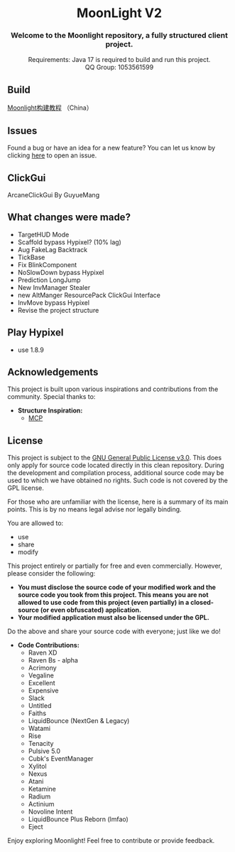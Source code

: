 <div align="center">
<h1>MoonLight V2</h1>
<h3> Welcome to the Moonlight repository, a fully structured client project.</h3>
Requirements: Java 17 is required to build and run this project.<br>
QQ Group: 1053561599
</div>

## Build
 [Moonlight构建教程](https://www.bilibili.com/video/BV18cu3z9Es9) （China）

## Issues
Found a bug or have an idea for a new feature? You can let us know by clicking [here](https://github.com/Bzdhyp/MoonLight/issues) to open an issue.

## ClickGui
ArcaneClickGui By GuyueMang
## What changes were made?
- TargetHUD Mode
- Scaffold bypass Hypixel? (10% lag)
- Aug FakeLag Backtrack
- TickBase
- Fix BlinkComponent
- NoSlowDown bypass Hypixel
- Prediction LongJump
- New InvManager Stealer
- new AltManger ResourcePack ClickGui Interface
- InvMove bypass Hypixel
- Revise the project structure

## Play Hypixel
- use 1.8.9
## Acknowledgements
This project is built upon various inspirations and contributions from the community. Special thanks to:

- **Structure Inspiration:**
  - [MCP](https://github.com/Bzdhyp/MCP-1.8.9)

## License
This project is subject to the [GNU General Public License v3.0](LICENSE). This does only apply for source code located directly in this clean repository. During the development and compilation process, additional source code may be used to which we have obtained no rights. Such code is not covered by the GPL license.

For those who are unfamiliar with the license, here is a summary of its main points. This is by no means legal advise nor legally binding.

You are allowed to:
- use
- share
- modify

This project entirely or partially for free and even commercially. However, please consider the following:

- **You must disclose the source code of your modified work and the source code you took from this project. This means you are not allowed to use code from this project (even partially) in a closed-source (or even obfuscated) application.**
- **Your modified application must also be licensed under the GPL.**

Do the above and share your source code with everyone; just like we do!

- **Code Contributions:**
  - Raven XD
  - Raven Bs - alpha
  - Acrimony
  - Vegaline
  - Excellent
  - Expensive
  - Slack
  - Untitled
  - Faiths
  - LiquidBounce (NextGen & Legacy)
  - Watami
  - Rise
  - Tenacity
  - Pulsive 5.0
  - Cubk's EventManager
  - Xylitol
  - Nexus
  - Atani
  - Ketamine
  - Radium
  - Actinium
  - Novoline Intent
  - LiquidBounce Plus Reborn (lmfao)
  - Eject

Enjoy exploring Moonlight! Feel free to contribute or provide feedback.
